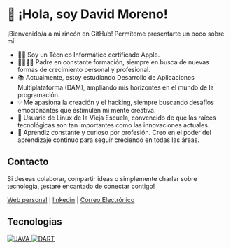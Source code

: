 # 👋 ¡Hola, soy David Moreno! 

¡Bienvenido/a a mi rincón en GitHub! Permíteme presentarte un poco sobre mí:

- 👨‍💻 Soy un Técnico Informático certificado Apple.
- 👨‍👩‍👧‍👦 Padre en constante formación, siempre en busca de nuevas formas de crecimiento personal y profesional.
- 📚 Actualmente, estoy estudiando Desarrollo de Aplicaciones Multiplataforma (DAM), ampliando mis horizontes en el mundo de la programación.
- 💡 Me apasiona la creación y el hacking, siempre buscando desafíos emocionantes que estimulen mi mente creativa.
- 🐧 Usuario de Linux de la Vieja Escuela, convencido de que las raíces tecnológicas son tan importantes como las innovaciones actuales.
- 📖 Aprendiz constante y curioso por profesión. Creo en el poder del aprendizaje continuo para seguir creciendo en todas las áreas.

## Contacto

Si deseas colaborar, compartir ideas o simplemente charlar sobre tecnología, ¡estaré encantado de conectar contigo!

[Web personal](http://82.223.50.169/wordpress/) | [linkedin](https://www.linkedin.com/in/srtecnico/) | [Correo Electrónico](mailto:elarreglador@protonmail.com)

## Tecnologias
<a href="http://82.223.50.169/wordpress/index.php/category/java/">
<img src="http://82.223.50.169/wordpress/wp-content/uploads/2023/08/Tecnologias-Java.png" alt="JAVA">
</a>
<a href="http://82.223.50.169/wordpress/index.php/category/java/">
<img src="http://82.223.50.169/wordpress/wp-content/uploads/2023/08/Tecnologias-Dart.png" alt="DART">
</a>

